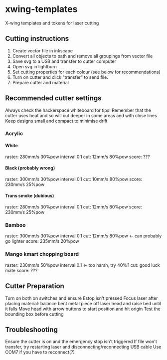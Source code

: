 # xwing-templates
X-wing templates and tokens for laser cutting

## Cutting instructions
1. Create vector file in inkscape
2. Convert all objects to path and remove all groupings from vector file
3. Save svg to a USB and transfer to cutter computer
4. Open svg in lightburn
5. Set cutting properties for each colour (see below for recommendations)
6. Turn on cutter and click "transfer" to send file.
6. Prepare cutter and material


## Recommended cutter settings
Always check the hackerspace whiteboard for tips!
Remember that the cutter uses heat and so will cut deeper in some areas and with close lines
Keep designs small and compact to minimise drift

### Acrylic
#### White
raster: 280mm/s 30%pow interval 0.1
cut:    12mm/s 80%pow
score:  ???

#### Black (probably wrong)
raster: 300mm/s 30%pow interval 0.1
cut:    10mm/s 80%pow
score:  230mm/s 25%pow

#### Trans smoke (dubious)
raster: 280mm/s 30%pow interval 0.1
cut:    12mm/s 80%pow
score:  230mm/s 25%pow

### Bamboo
raster: 300mm/s 30%pow interval 0.1
cut:    12mm/s 80%pow <- can probably go lighter
score:  235mm/s 20%pow

### Mango kmart chopping board
raster: 230mm/s 50%pow interval 0.1 <- too harsh, try 40%? 
cut:    good luck mate
score:  ???

## Cutter Preparation
Turn on both on switches and ensure Estop isn't pressed
Focus laser after placing material: balance bent metal piece off laser head and raise bed until it falls
Move head with arrow buttons to start position and hit origin
Test the bounding box before cutting


## Troubleshooting
Ensure the cutter is on and the emergency stop isn't triggered
If file won't transfer, try restarting laser and disconnecting/reconnecting USB cable
Use COM7 if you have to reconnect(?)
